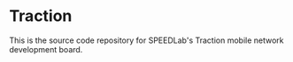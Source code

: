 # Traction
This is the source code repository for SPEEDLab's Traction mobile network development board.
